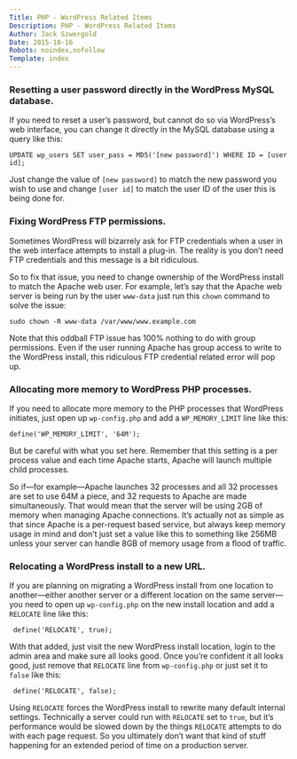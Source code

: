 ```yaml
---
Title: PHP - WordPress Related Items
Description: PHP - WordPress Related Items
Author: Jack Szwergold
Date: 2015-10-16
Robots: noindex,nofollow
Template: index
---
```


### Resetting a user password directly in the WordPress MySQL database.

If you need to reset a user’s password, but cannot do so via WordPress’s web interface, you can change it directly in the MySQL database using a query like this:

    UPDATE wp_users SET user_pass = MD5('[new password]') WHERE ID = [user id];

Just change the value of `[new password]` to match the new password you wish to use and change `[user id]` to match the user ID of the user this is being done for.
    
### Fixing WordPress FTP permissions.

Sometimes WordPress will bizarrely ask for FTP credentials when a user in the web interface attempts to install a plug-in. The reality is you don’t need FTP credentials and this message is a bit ridiculous.

So to fix that issue, you need to change ownership of the WordPress install to match the Apache web user. For example, let’s say that the Apache web server is being run by the user `www-data` just run this `chown` command to solve the issue:

    sudo chown -R www-data /var/www/www.example.com

Note that this oddball FTP issue has 100% nothing to do with group permissions. Even if the user running Apache has group access to write to the WordPress install, this ridiculous FTP credential related error will pop up.

### Allocating more memory to WordPress PHP processes.

If you need to allocate more memory to the PHP processes that WordPress initiates, just open up `wp-config.php` and add a `WP_MEMORY_LIMIT` line like this:
    
    define('WP_MEMORY_LIMIT', '64M');

But be careful with what you set here. Remember that this setting is a per process value and each time Apache starts, Apache will launch multiple child processes.

So if—for example—Apache launches 32 processes and all 32 processes are set to use 64M a piece, and 32 requests to Apache are made simultaneously. That would mean that the server will be using 2GB of memory when managing Apache connections. It’s actually not as simple as that since Apache is a per-request based service, but always keep memory usage in mind and don’t just set a value like this to something like 256MB unless your server can handle 8GB of memory usage from a flood of traffic.

### Relocating a WordPress install to a new URL.

If you are planning on migrating a WordPress install from one location to another—either another server or a different location on the same server—you need to open up `wp-config.php` on the new install location and add a `RELOCATE` line like this:

     define('RELOCATE', true);

With that added, just visit the new WordPress install location, login to the admin area and make sure all looks good. Once you’re confident it all looks good, just remove that `RELOCATE` line from `wp-config.php` or just set it to `false` like this:

     define('RELOCATE', false);

Using `RELOCATE` forces the WordPress install to rewrite many default internal settings. Technically a server could run with `RELOCATE` set to `true`, but it’s performance would be slowed down by the things `RELOCATE` attempts to do with each page request. So you ultimately don’t want that kind of stuff happening for an extended period of time on a production server.